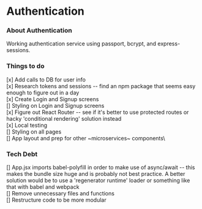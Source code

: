# Authentication

### About Authentication
Working authentication service using passport, bcrypt, and express-sessions.

### Things to do
[x] Add calls to DB for user info\
[x] Research tokens and sessions -- find an npm package that seems easy enough to figure out in a day\
[x] Create Login and Signup screens\
[] Styling on Login and Signup screens\
[x] Figure out React Router -- see if it's better to use protected routes or hacky 'conditional rendering' solution instead\
[x] Local testing\
[] Styling on all pages\
[] App layout and prep for other ~microservices~ components\

### Tech Debt
[] App.jsx imports babel-polyfill in order to make use of async/await -- this makes the bundle size huge and is probably not best practice.  A better solution would be to use a 'regenerator runtime' loader or something like that with babel and webpack\
[] Remove unnecessary files and functions\
[] Restructure code to be more modular

